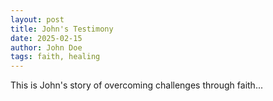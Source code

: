 ```yaml
---
layout: post
title: John's Testimony
date: 2025-02-15
author: John Doe
tags: faith, healing
---
```

This is John's story of overcoming challenges through faith...
